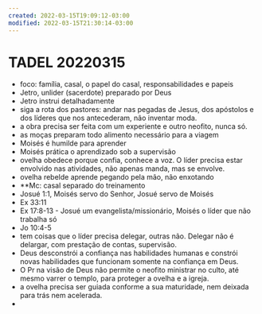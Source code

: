 ```yaml
---
created: 2022-03-15T19:09:12-03:00
modified: 2022-03-15T21:30:14-03:00
---
```


# TADEL 20220315

- foco: família, casal, o papel do casal, responsabilidades e papeis
- Jetro, unlider (sacerdote) preparado por Deus
- Jetro instrui detalhadamente
- siga a rota dos pastores: andar nas pegadas de Jesus, dos apóstolos e dos líderes que nos antecederam, não inventar moda.
- a obra precisa ser feita com um experiente e outro neofito, nunca só.
- as moças preparam todo alimento necessário para a viagem
- Moisés é humilde para aprender
- Moisés prática o aprendizado sob a supervisão
- ovelha obedece porque confia, conhece a voz. O líder precisa estar envolvido nas atividades, não apenas manda, mas se envolve.
- ovelha rebelde aprende pegando pela mão, não enxotando
- **Mc: casal separado do treinamento
- Josué 1:1, Moisés servo do Senhor, Josué servo de Moisés
- Ex 33:11
- Ex 17:8-13 - Josué um evangelista/missionário, Moisés o líder que não trabalha só
- Jo 10:4-5
- tem coisas que o líder precisa delegar, outras não. Delegar não é delargar, com prestação de contas, supervisão.
- Deus desconstrói a confiança nas habilidades humanas e constrói novas habilidades que funcionam somente na confiança em Deus.
- O Pr na visão de Deus não permite o neofito ministrar no culto, até mesmo varrer o templo, para proteger a ovelha e a igreja.
- a ovelha precisa ser guiada conforme a sua maturidade, nem deixada para trás nem acelerada.
-
